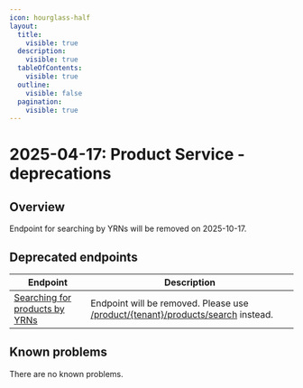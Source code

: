 ```yaml
---
icon: hourglass-half
layout:
  title:
    visible: true
  description:
    visible: true
  tableOfContents:
    visible: true
  outline:
    visible: false
  pagination:
    visible: true
---
```


# 2025-04-17: Product Service - deprecations

## Overview

Endpoint for searching by YRNs will be removed on 2025-10-17.

## Deprecated endpoints

| Endpoint                                                                                        | Description                                                                                                                                                                               |
|-------------------------------------------------------------------------------------------------|-------------------------------------------------------------------------------------------------------------------------------------------------------------------------------------------|
| [Searching for products by YRNs](/openapi/product/#operation/POST-product-search-for-products)  | Endpoint will be removed. Please use [/product/{tenant}/products/search](/openapi/openapi/product/#operation/POST-product-search-products) instead.                              |

## Known problems

There are no known problems.